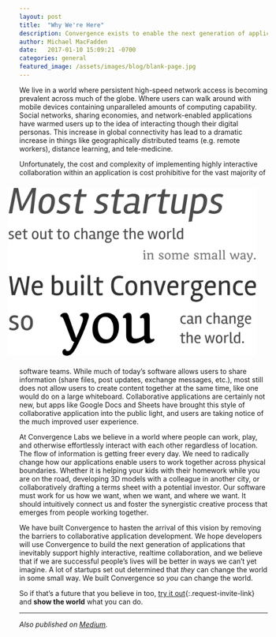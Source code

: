 ```yaml
---
layout: post
title:  "Why We're Here"
description: Convergence exists to enable the next generation of applications that inevitably support highly interactive, realtime collaboration.
author: Michael MacFadden
date:   2017-01-10 15:09:21 -0700
categories: general
featured_image: /assets/images/blog/blank-page.jpg
---
```


We live in a world where persistent high-speed network access is becoming prevalent across much of the globe. Where users can walk around with mobile devices containing unparalleled amounts of computing capability. Social networks, sharing economies, and network-enabled applications have warmed users up to the idea of interacting though their digital personas. This increase in global connectivity has lead to a dramatic increase in things like geographically distributed teams (e.g. remote workers), distance learning, and tele-medicine.

Unfortunately, the cost and complexity of implementing highly interactive collaboration <img src="/assets/images/blog/motivation.svg" alt="motivation" style="float: right; margin: 23px;"> within an application is cost prohibitive for the vast majority of software teams. While much of today’s software allows users to share information (share files, post updates, exchange messages, etc.), most still does not allow users to create content together at the same time, like one would do on a large whiteboard. Collaborative applications are certainly not new, but apps like Google Docs and Sheets have brought this style of collaborative application into the public light, and users are taking notice of the much improved user experience.

At Convergence Labs we believe in a world where people can work, play, and otherwise effortlessly interact with each other regardless of location. The flow of information is getting freer every day. We need to radically change how our applications enable users to work together across physical boundaries. Whether it is helping your kids with their homework while you are on the road, developing 3D models with a colleague in another city, or collaboratively drafting a terms sheet with a potential investor. Our software must work for us how we want, when we want, and where we want. It should intuitively connect us and foster the synergistic creative process that emerges from people working together.

We have built Convergence to hasten the arrival of this vision by removing the barriers to collaborative application development. We hope developers will use Convergence to build the next generation of applications that inevitably support highly interactive, realtime collaboration, and we believe that if we are successful people’s lives will be better in ways we can’t yet imagine. A lot of startups set out determined that _they_ can change the world in some small way. We built Convergence so _you_ can change the world.

So if that’s a future that you believe in too, [try it out](https://convergence.io/start/){:.request-invite-link} and **show the world** what you can do.

* * *

_Also published on [Medium](https://medium.com/convergence-labs/why-were-here-d81abe118354)._
